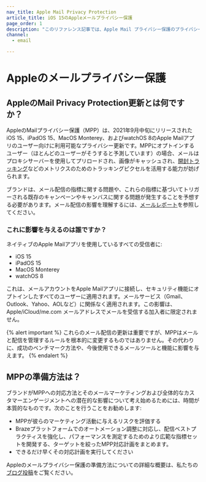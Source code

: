 ```yaml
---
nav_title: Apple Mail Privacy Protection
article_title: iOS 15のAppleメールプライバシー保護
page_order: 1
description: "このリファレンス記事では、Apple Mail プライバシー保護のプライバシー更新、その影響を受ける人、および機能に備えるための次のステップについて説明します。"
channel:
  - email

---
```


# Appleのメールプライバシー保護

## AppleのMail Privacy Protection更新とは何ですか？

AppleのMailプライバシー保護（MPP）は、2021年9月中旬にリリースされたiOS 15、iPadOS 15、MacOS Monterey、およびwatchOS 8のApple Mailアプリのユーザー向けに利用可能なプライバシー更新です。MPPにオプトインするユーザー（ほとんどのユーザーがそうすると予測しています）の場合、メールはプロキシサーバーを使用してプリロードされ、画像がキャッシュされ、[開封トラッキング]({{site.baseurl}}/user_guide/administrative/app_settings/email_settings/#changing-location-of-tracking-pixel)などのメトリクスのためのトラッキングピクセルを活用する能力が妨げられます。 

ブランドは、メール配信の指標に関する問題や、これらの指標に基づいてトリガーされる既存のキャンペーンやキャンバスに関する問題が発生することを予想する必要があります。メール配信の影響を理解するには、[メールレポート]({{site.baseurl}}/user_guide/message_building_by_channel/email/reporting_and_analytics/email_reporting/)を参照してください。

### これに影響を与えるのは誰ですか？

ネイティブのApple Mailアプリを使用しているすべての受信者に: 

- iOS 15
- iPadOS 15
- MacOS Monterey
- watchOS 8

これは、メールアカウントをApple Mailアプリに接続し、セキュリティ機能にオプトインしたすべてのユーザーに適用されます。メールサービス（Gmail、Outlook、Yahoo、AOLなど）に関係なく適用されます。この影響は、Apple/iCloud/me.com メールアドレスでメールを受信する加入者に限定されません。

{% alert important %}
これらのメール配信の更新は重要ですが、MPPはメールと配信を管理するルールを根本的に変更するものではありません。その代わりに、成功のベンチマーク方法や、今後使用できるメールツールと機能に影響を与えます。
{% endalert %} 

## MPPの準備方法は？

ブランドがMPPへの対応方法とそのメールマーケティングおよび全体的なカスタマーエンゲージメントへの潜在的な影響について考え始めるためには、時間が本質的なものです。次のことを行うことをお勧めします:

- MPPが彼らのマーケティング活動に与えるリスクを評価する
- Brazeプラットフォームでのオートメーション調整に対応し、配信ベストプラクティスを強化し、パフォーマンスを測定するためのより広範な指標セットを開発する、ターゲットを絞ったMPP対応計画をまとめます。
- できるだけ早くその対応計画を実行してください

Appleのメールプライバシー保護の準備方法についての詳細な概要は、私たちの[ブログ投稿](https://www.braze.com/resources/articles/apple-mail-privacy-protection-how-to-prepare)をご覧ください。 
